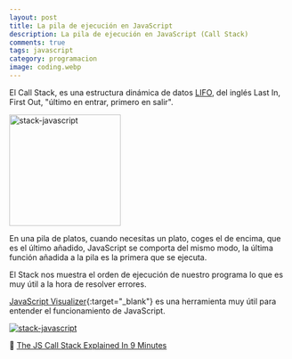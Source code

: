 ```yaml
---
layout: post
title: La pila de ejecución en JavaScript
description: La pila de ejecución en JavaScript (Call Stack)
comments: true
tags: javascript
category: programacion
image: coding.webp
---
```


<p>El Call Stack, es una estructura dinámica de datos <a href="https://es.wikipedia.org/wiki/Last_in,_first_out"
    target="_blank"> LIFO</a>, del inglés Last In, First Out, "último en entrar, primero en salir".</p>


<img src="{{ site.baseurl }}/assets/images/blog/pila-platos.png" width="200" class="img-fluid text-center m-xl-auto" alt="stack-javascript">

<p>En una pila de platos, cuando necesitas un plato, coges el de encima, que es el último añadido, JavaScript se comporta del mismo modo, la última función añadida a la pila es la primera que se ejecuta.</p>

<p>El Stack nos muestra el orden de ejecución de nuestro programa lo que es muy útil a la hora de resolver errores.</p>

[JavaScript Visualizer](https://ui.dev/javascript-visualizer/){:target="_blank"} es una herramienta muy útil para entender el funcionamiento de JavaScript.

<a href="https://ui.dev/javascript-visualizer/" target="_blank">
<img src="{{ site.baseurl }}/assets/images/blog/JavaScript-Visualizer.png" class="img-fluid text-center m-xl-auto" alt="stack-javascript"></a>

🎥 <a href="https://www.youtube.com/watch?v=W8AeMrVtFLY" target="_blank">The JS Call Stack Explained In 9 Minutes</a>

